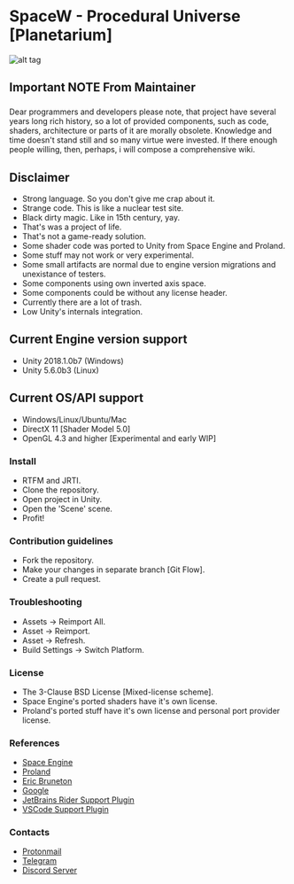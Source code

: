 # SpaceW - Procedural Universe [Planetarium] #

![alt tag](https://github.com/zameran/SpaceW/blob/develop/Logo.png?raw=true)

## Important NOTE From Maintainer ##
### 
Dear programmers and developers please note, that project have several years long rich history,
so a lot of provided components, such as code, shaders, architecture or parts of it are morally obsolete.
Knowledge and time doesn't stand still and so many virtue were invested.
If there enough people willing, then, perhaps, i will compose a comprehensive wiki.
###

## Disclaimer ##
* Strong language. So you don't give me crap about it.
* Strange code. This is like a nuclear test site.
* Black dirty magic. Like in 15th century, yay.
* That's was a project of life.
* That's not a game-ready solution.
* Some shader code was ported to Unity from Space Engine and Proland.
* Some stuff may not work or very experimental.
* Some small artifacts are normal due to engine version migrations and unexistance of testers.
* Some components using own inverted axis space.
* Some components could be without any license header.
* Currently there are a lot of trash.
* Low Unity's internals integration.

## Current Engine version support ##
* Unity 2018.1.0b7 (Windows)
* Unity 5.6.0b3 (Linux)

## Current OS/API support ##
* Windows/Linux/Ubuntu/Mac
* DirectX 11 [Shader Model 5.0]
* OpenGL 4.3 and higher [Experimental and early WIP]

### Install ###
* RTFM and JRTI.
* Clone the repository.
* Open project in Unity.
* Open the 'Scene' scene.
* Profit!

### Contribution guidelines ###
* Fork the repository.
* Make your changes in separate branch [Git Flow].
* Create a pull request.

### Troubleshooting ###
* Assets -> Reimport All.
* Asset -> Reimport.
* Asset -> Refresh.
* Build Settings -> Switch Platform.

### License ###
* The 3-Clause BSD License [Mixed-license scheme].
* Space Engine's ported shaders have it's own license.
* Proland's ported stuff have it's own license and personal port provider license.

### References ###
* [Space Engine](http://spaceengine.org/)
* [Proland](http://proland.imag.fr/)
* [Eric Bruneton](http://www-evasion.imag.fr/Membres/Eric.Bruneton/)
* [Google](https://www.google.com)
* [JetBrains Rider Support Plugin](https://github.com/JetBrains/Unity3dRider)
* [VSCode Support Plugin](https://github.com/dotBunny/VSCode)

### Contacts ###
* [Protonmail](zameran@protonmail.com)
* [Telegram](https://t.me/zameran)
* [Discord Server](https://discord.gg/kmkKbra)